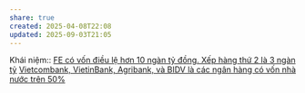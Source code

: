 ```yaml
---
share: true
created: 2025-04-08T22:08
updated: 2025-09-03T21:05
---
```

Khái niệm:: 
[FE có vốn điều lệ hơn 10 ngàn tỷ đồng. Xếp hàng thứ 2 là 3 ngàn tỷ](../../T%E1%BB%95%20ch%E1%BB%A9c%20t%C3%ADn%20d%E1%BB%A5ng%20phi%20ng%C3%A2n%20h%C3%A0ng/C%C3%B4ng%20ty%20t%C3%A0i%20ch%C3%ADnh%20ti%C3%AAu%20d%C3%B9ng/FE%20Credit/FE%20c%C3%B3%20v%E1%BB%91n%20%C4%91i%E1%BB%81u%20l%E1%BB%87%20h%C6%A1n%2010%20ng%C3%A0n%20t%E1%BB%B7%20%C4%91%E1%BB%93ng.%20X%E1%BA%BFp%20h%C3%A0ng%20th%E1%BB%A9%202%20l%C3%A0%203%20ng%C3%A0n%20t%E1%BB%B7.md)
[Vietcombank, VietinBank, Agribank, và BIDV là các ngân hàng có vốn nhà nước trên 50%](./Vietcombank,%20VietinBank,%20Agribank,%20v%C3%A0%20BIDV%20l%C3%A0%20c%C3%A1c%20ng%C3%A2n%20h%C3%A0ng%20c%C3%B3%20v%E1%BB%91n%20nh%C3%A0%20n%C6%B0%E1%BB%9Bc%20tr%C3%AAn%2050%25.md)
